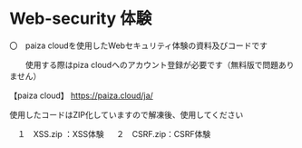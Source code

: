 # Web-security 体験
〇　paiza cloudを使用したWebセキュリティ体験の資料及びコードです

　　使用する際はpiza cloudへのアカウント登録が必要です（無料版で問題ありません）

【paiza cloud】
https://paiza.cloud/ja/


使用したコードはZIP化していますので解凍後、使用してください


　１　XSS.zip ：XSS体験
　
  ２　CSRF.zip：CSRF体験
  
  
